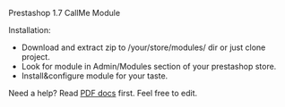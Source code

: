 Prestashop 1.7 CallMe Module

Installation:
- Download and extract zip to /your/store/modules/ dir or just clone project.
- Look for module in Admin/Modules section of your prestashop store.
- Install&configure module for your taste.

Need a help? Read [PDF docs](https://olegpatron1992.github.io/callme/readme.pdf) first.
Feel free to edit.


